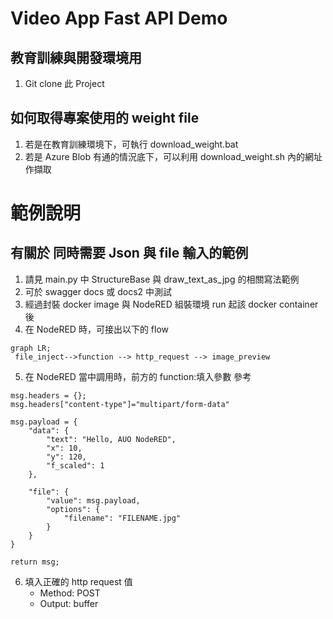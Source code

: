 # Video App Fast API Demo 

## 教育訓練與開發環境用

1. Git clone 此 Project 

## 如何取得專案使用的 weight file 

1. 若是在教育訓練環境下，可執行 download_weight.bat
2. 若是 Azure Blob 有通的情況底下，可以利用 download_weight.sh 內的網址作擷取


# 範例說明
## 有關於 同時需要 Json 與 file 輸入的範例

1. 請見 main.py 中 StructureBase 與 draw_text_as_jpg 的相關寫法範例
2. 可於 swagger docs 或 docs2 中測試
3. 經過封裝 docker image 與 NodeRED 組裝環境 run 起該 docker container 後
4. 在 NodeRED 時，可接出以下的 flow
```mermaid
graph LR;
 file_inject-->function --> http_request --> image_preview

```

5. 在 NodeRED 當中調用時，前方的 function:填入參數 參考
```javascript=
msg.headers = {};
msg.headers["content-type"]="multipart/form-data"

msg.payload = {
    "data": {
        "text": "Hello, AUO NodeRED",
        "x": 10,
        "y": 120,
        "f_scaled": 1
    },
    
    "file": {
        "value": msg.payload,
        "options": {
            "filename": "FILENAME.jpg"
        }
    }
}

return msg;
```
6. 填入正確的 http request 值
    - Method: POST
    - Output: buffer
